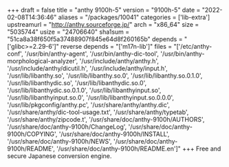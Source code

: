 +++
draft = false
title = "anthy 9100h-5"
version = "9100h-5"
date = "2022-02-08T14:36:46"
aliases = "/packages/10041"
categories = ['lib-extra']
upstreamurl = "http://anthy.sourceforge.jp/"
arch = "x86_64"
size = "5035744"
usize = "24706640"
sha1sum = "51ca8a38f650f5a37488907f845e64d8f260165b"
depends = "['glibc>=2.29-6']"
reverse depends = "['m17n-lib']"
files = "['/etc/anthy-conf', '/usr/bin/anthy-agent', '/usr/bin/anthy-dic-tool', '/usr/bin/anthy-morphological-analyzer', '/usr/include/anthy/anthy.h', '/usr/include/anthy/dicutil.h', '/usr/include/anthy/input.h', '/usr/lib/libanthy.so', '/usr/lib/libanthy.so.0', '/usr/lib/libanthy.so.0.1.0', '/usr/lib/libanthydic.so', '/usr/lib/libanthydic.so.0', '/usr/lib/libanthydic.so.0.1.0', '/usr/lib/libanthyinput.so', '/usr/lib/libanthyinput.so.0', '/usr/lib/libanthyinput.so.0.0.0', '/usr/lib/pkgconfig/anthy.pc', '/usr/share/anthy/anthy.dic', '/usr/share/anthy/dic-tool-usage.txt', '/usr/share/anthy/typetab', '/usr/share/anthy/zipcode.t', '/usr/share/doc/anthy-9100h/AUTHORS', '/usr/share/doc/anthy-9100h/ChangeLog', '/usr/share/doc/anthy-9100h/COPYING', '/usr/share/doc/anthy-9100h/INSTALL', '/usr/share/doc/anthy-9100h/NEWS', '/usr/share/doc/anthy-9100h/README', '/usr/share/doc/anthy-9100h/README.en']"
+++
Free and secure Japanese conversion engine.